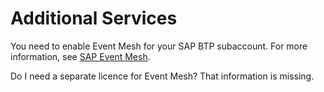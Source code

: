 <!-- loio22ceb62ac7ca45488540a4a35a754c44 -->

# Additional Services

You need to enable Event Mesh for your SAP BTP subaccount. For more information, see [SAP Event Mesh](https://help.sap.com/viewer/product/SAP_EM/Cloud/en-US).

Do I need a separate licence for Event Mesh? That information is missing.
